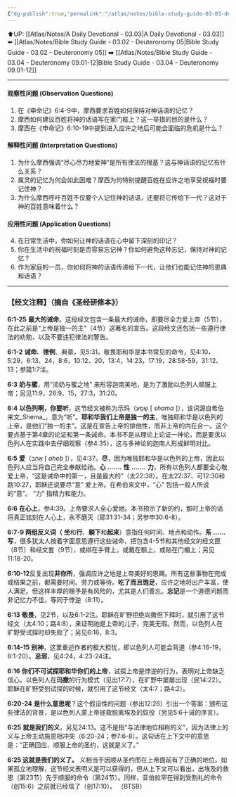 ```yaml
---
{"dg-publish":true,"permalink":"/atlas/notes/bible-study-guide-03-03-deuteronomy-06/","noteIcon":""}
---
```


⬆️UP: [[Atlas/Notes/A Daily Devotional - 03.03\|A Daily Devotional - 03.03]]
⬅️ [[Atlas/Notes/Bible Study Guide - 03.02 - Deuteronomy 05\|Bible Study Guide - 03.02 - Deuteronomy 05]]
➡️ [[Atlas/Notes/Bible Study Guide - 03.04 - Deuteronomy 09.01-12\|Bible Study Guide - 03.04 - Deuteronomy 09.01-12]] 

---

#### 观察性问题 (Observation Questions)  
1. 在《申命记》6:4-9中，摩西要求百姓如何保持对神话语的记忆？  
2. 摩西如何建议百姓将神的话语写在家门框上？这一举措的目的是什么？  
3. 摩西在《申命记》6:10-19中提到进入应许之地后可能会面临的危机是什么？  

#### 解释性问题 (Interpretation Questions)  
1. 为什么摩西强调“尽心尽力地爱神”是所有律法的根基？这与神话语的记忆有什么关系？  
2. 属灵的记忆为何会如此困难？摩西为何特别提醒百姓在应许之地享受祝福时要记住神？  
3. 为什么摩西呼吁百姓不仅要个人记住神的话语，还要将它传给下一代？这对于神的百姓意味着什么？  

#### 应用性问题 (Application Questions)  
4. 在日常生活中，你如何让神的话语在心中留下深刻的印记？  
5. 你在生活中的祝福时刻是否容易忘记神？你如何避免这种忘记，保持对神的记忆？  
6. 作为家庭的一员，你如何将神的话语传递给下一代，让他们也能记住神的恩典和话语？

---
### 【经文注释】（摘自《圣经研修本》）


**6:1-25** **最大的诫命**。这段经文包含一条最大的诫命，即要尽全力爱上帝（5节），在此之前是“上帝是独一的主”（4节）这著名的宣告。这段经文还包括一些遵行律法的劝勉，以及不要违犯律法的警告。

**6:1-2** **诫命**、**律例**、典章，见5:31。敬畏耶和华是本书常见的命令，见4:10，5:29，6:13、24，8:6，10:12、20，13:4，14:23，17:19，28:58-59，31:12、13；参箴1:7注。

**6:3** **奶与蜜**，用“流奶与蜜之地” 来形容迦南美地，是为了激励以色列人顺服上帝；另见11:9，26:9、15，27:3，31:20。

**6:4** **以色列啊，你要听**，这节经文被称为示玛（שָׁמַע [ _shama_ ]），该词源自希伯来文_Shema_，意为“听”。**耶和华我们上帝是独一的主**，唯独耶和华是以色列的上帝，是他们“独一的主”。这是在宣告上帝的排他性，而非上帝的内在合一。这个要点基于第4章的论证和第一条诫命。本书不是从理论上论证一神论，而是要求以色列人在实践中去仔细观察（参4:35），这与多神论的迦南人形成鲜明对比。

**6:5** **爱**（אָהֵב [ _aheb_ ]），见4:37。**尽**，因为唯独耶和华是以色列的上帝，因此以色列人应当将自己完全奉献给祂。**心** **…….** **性** **…….** **力**，所有以色列人都要全心敬爱上帝，“这是诫命中的第一，且是最大的”（太22:38）。在太22:37、可12:30和路10:27，耶稣还说要尽“意” 爱上帝。在希伯来文中，“心” 包括一般人所说的“意”。 “力” 指精力和能力。

**6:6** **在心上**，参4:39。上帝要求人全心爱祂。本书预示了新的约，那时上帝的话将真正铭刻在人心上，永不磨灭（耶31:31-34；另参申30:6-8）。

**6:7-9 两组反义词（** **坐**和**行**、**躺下**和**起来**）意指任何时间、地点和动作。**系** **……** **写**，很多犹太人按着字面意思遵行这些诫命，把包含4-5节和其他经文的经文匣（8节）和经文套（9节），或绑在手臂上，或戴在额上，或贴在门楣上；另见11:18-20。

**6:10-12**反复出现**非你所**，强调应许之地是上帝美好的恩赐。所有这些事物在完成或结果之前，都需要时间、劳力或等待。**吃了而且饱足**，应许之地将出产丰富，使人满足。但这样丰厚的赐予是有风险的，尤其是人们善忘。**忘记**是一个道德问题而非记忆力不佳，等同于悖逆（8:11）。

**6:13** **敬畏**，见2节，以及6:1-2注。耶稣在旷野拒绝向撒但下拜时，就引用了这节经文（太4:10；路4:8），来证明祂是上帝的儿子，完美无瑕。然而，以色列人在旷野受试探时却失败了；另见6:16，8:3。

**6:14-15** **别神**，这里重述作者的极大担忧，即以色列人可能会背道（参4:16-19，8:1-20）。**忌邪**，见4:24，4:23-24注。

**6:16** **你们不可试探耶和华你们的上帝**，试探上帝是悖逆的行为，表明对上帝缺乏信心。以色列人在**玛撒**的行为模式（见出17:7），在旷野中屡屡出现（民14:22）。耶稣在旷野受到试探的时候，就引用了这节经文（太4:7；路4:2）。

**6:20-24** **是什么意思呢**？这个假设性的问题（参出12:26）引出一个答案：颁布这些律法的背景，是以色列人蒙上帝拯救脱离埃及的奴役（另见5:6十诫的序言）。

**6:25** **就是我们的义**，另见24:13。这不是指“与法律地位相称的义”，因为法律上的义与上帝主动施恩相冲突（6:20-24；参7:6-8）。这句话在上下文中的意思是：“正确回应、顺服上帝的圣约，这就是义了。”

**6:25 这就是我们的义了。** 义相当于因顺从圣约而在上帝面前有了正确的地位。如果孤立地理解，这节经文表明义是可以获得的，但从上下文可以看出，出埃及的救恩（第23节）先于顺服的命令（第24节）。同样，亚伯拉罕在得到受割礼的命令（创15:6）之前就已经信了（创17:10）。 （BTSB）